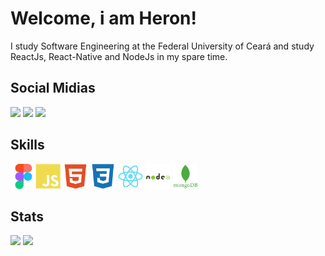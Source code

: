 # Welcome, i am Heron!

I study Software Engineering at the Federal University of Ceará and study ReactJs, React-Native and NodeJs in my spare time.

## Social Midias
<a href="https://www.linkedin.com/in/heron-rodrigues-8a0b221b2">
<img src="https://img.shields.io/badge/LinkedIn-0077B5?style=for-the-badge&logo=linkedin&logoColor=white" target="_blank"></a>
<a href="https://www.instagram.com/szheron/">
<img src="https://img.shields.io/badge/Instagram-E4405F?style=for-the-badge&logo=instagram&logoColor=white" target="_blank"></a>
<a href="mailto: contatoheron.dev@gmail.com">
<img src="https://img.shields.io/badge/Gmail-D14836?style=for-the-badge&logo=gmail&logoColor=white" target="_blank"></a>

## Skills
<img alt="FigmanSkill" height="40" width="40" src="https://raw.githubusercontent.com/devicons/devicon/master/icons/figma/figma-original.svg"/><img alt="JsSkill" height="40" width="40" src="https://raw.githubusercontent.com/devicons/devicon/master/icons/javascript/javascript-plain.svg"/>
<img alt="HTMLSkill" height="40" width="40" src="https://raw.githubusercontent.com/devicons/devicon/master/icons/html5/html5-plain.svg"/>
<img alt="CSSSkill" height="40" width="40" src="https://raw.githubusercontent.com/devicons/devicon/master/icons/css3/css3-plain.svg"/>
<img alt="ReactSkill" height="40" width="40" src="https://raw.githubusercontent.com/devicons/devicon/master/icons/react/react-original.svg"/>
<img alt="NodeJsSkill" height="40" width="40" src="https://raw.githubusercontent.com/devicons/devicon/master/icons/nodejs/nodejs-original-wordmark.svg"/>
<img alt="MongoDBSkill" height="40" width="40" src="https://raw.githubusercontent.com/devicons/devicon/master/icons/mongodb/mongodb-plain-wordmark.svg"/>

## Stats
<div>
 <img height="180em" src="https://github-readme-stats.vercel.app/api?username=szHeron&show_icons=true&theme=radical&include_all_commits=true&count_private=true"/>
 <img height="180em" src="https://github-readme-stats.vercel.app/api/top-langs/?username=szHeron&layout=compact&langs_count=16&theme=radical"/>
</div>
